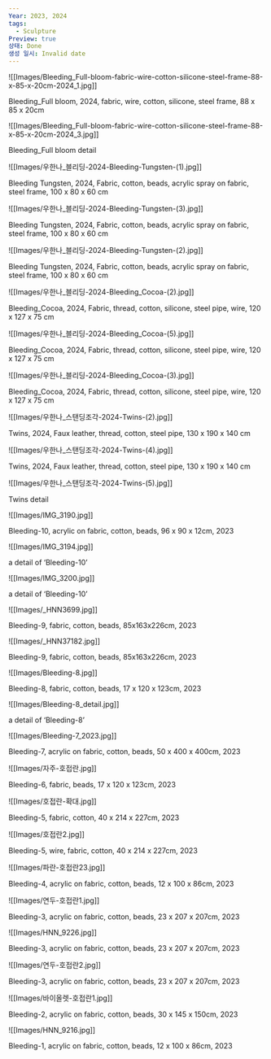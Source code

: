 ```yaml
---
Year: 2023, 2024
tags:
  - Sculpture
Preview: true
상태: Done
생성 일시: Invalid date
---
```

![[Images/Bleeding_Full-bloom-fabric-wire-cotton-silicone-steel-frame-88-x-85-x-20cm-2024_1.jpg]]

Bleeding_Full bloom, 2024, fabric, wire, cotton, silicone, steel frame, 88 x 85 x 20cm

  

![[Images/Bleeding_Full-bloom-fabric-wire-cotton-silicone-steel-frame-88-x-85-x-20cm-2024_3.jpg]]

Bleeding_Full bloom detail

  

![[Images/우한나_블리딩-2024-Bleeding-Tungsten-(1).jpg]]

Bleeding Tungsten, 2024, Fabric, cotton, beads, acrylic spray on fabric, steel frame, 100 x 80 x 60 cm

  

![[Images/우한나_블리딩-2024-Bleeding-Tungsten-(3).jpg]]

Bleeding Tungsten, 2024, Fabric, cotton, beads, acrylic spray on fabric, steel frame, 100 x 80 x 60 cm

  

![[Images/우한나_블리딩-2024-Bleeding-Tungsten-(2).jpg]]

Bleeding Tungsten, 2024, Fabric, cotton, beads, acrylic spray on fabric, steel frame, 100 x 80 x 60 cm

  

![[Images/우한나_블리딩-2024-Bleeding_Cocoa-(2).jpg]]

Bleeding_Cocoa, 2024, Fabric, thread, cotton, silicone, steel pipe, wire, 120 x 127 x 75 cm

  

![[Images/우한나_블리딩-2024-Bleeding_Cocoa-(5).jpg]]

Bleeding_Cocoa, 2024, Fabric, thread, cotton, silicone, steel pipe, wire, 120 x 127 x 75 cm

  

![[Images/우한나_블리딩-2024-Bleeding_Cocoa-(3).jpg]]

Bleeding_Cocoa, 2024, Fabric, thread, cotton, silicone, steel pipe, wire, 120 x 127 x 75 cm

  

![[Images/우한나_스탠딩조각-2024-Twins-(2).jpg]]

Twins, 2024, Faux leather, thread, cotton, steel pipe, 130 x 190 x 140 cm

  

![[Images/우한나_스탠딩조각-2024-Twins-(4).jpg]]

Twins, 2024, Faux leather, thread, cotton, steel pipe, 130 x 190 x 140 cm

  

![[Images/우한나_스탠딩조각-2024-Twins-(5).jpg]]

Twins detail

![[Images/IMG_3190.jpg]]

Bleeding-10, acrylic on fabric, cotton, beads, 96 x 90 x 12cm, 2023

![[Images/IMG_3194.jpg]]

a detail of ‘Bleeding-10’

![[Images/IMG_3200.jpg]]

a detail of ‘Bleeding-10’

![[Images/_HNN3699.jpg]]

Bleeding-9, fabric, cotton, beads, 85x163x226cm, 2023

![[Images/_HNN37182.jpg]]

Bleeding-9, fabric, cotton, beads, 85x163x226cm, 2023

![[Images/Bleeding-8.jpg]]

Bleeding-8, fabric, cotton, beads, 17 x 120 x 123cm, 2023

![[Images/Bleeding-8_detail.jpg]]

a detail of ‘Bleeding-8’

![[Images/Bleeding-7_2023.jpg]]

Bleeding-7, acrylic on fabric, cotton, beads, 50 x 400 x 400cm, 2023

![[Images/자주-호접란.jpg]]

Bleeding-6, fabric, beads, 17 x 120 x 123cm, 2023

![[Images/호접란-확대.jpg]]

Bleeding-5, fabric, cotton, 40 x 214 x 227cm, 2023

![[Images/호접란2.jpg]]

Bleeding-5, wire, fabric, cotton, 40 x 214 x 227cm, 2023

![[Images/파란-호접란23.jpg]]

Bleeding-4, acrylic on fabric, cotton, beads, 12 x 100 x 86cm, 2023

![[Images/연두-호접란1.jpg]]

Bleeding-3, acrylic on fabric, cotton, beads, 23 x 207 x 207cm, 2023

![[Images/HNN_9226.jpg]]

Bleeding-3, acrylic on fabric, cotton, beads, 23 x 207 x 207cm, 2023

![[Images/연두-호접란2.jpg]]

Bleeding-3, acrylic on fabric, cotton, beads, 23 x 207 x 207cm, 2023

![[Images/바이올렛-호접란1.jpg]]

Bleeding-2, acrylic on fabric, cotton, beads, 30 x 145 x 150cm, 2023

![[Images/HNN_9216.jpg]]

Bleeding-1, acrylic on fabric, cotton, beads, 12 x 100 x 86cm, 2023
